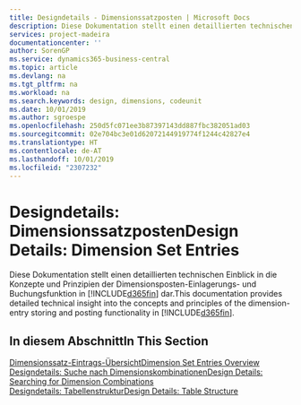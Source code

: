 ```yaml
---
title: Designdetails - Dimensionssatzposten | Microsoft Docs
description: Diese Dokumentation stellt einen detaillierten technischen Einblick in die Urheberrechtshinweise und Prinzipien bereit, die verwendet werden, um die Dimensionsposten-Einlagerungs- und Buchungsfunktion in  neu zu gestalten.
services: project-madeira
documentationcenter: ''
author: SorenGP
ms.service: dynamics365-business-central
ms.topic: article
ms.devlang: na
ms.tgt_pltfrm: na
ms.workload: na
ms.search.keywords: design, dimensions, codeunit
ms.date: 10/01/2019
ms.author: sgroespe
ms.openlocfilehash: 250d5fc071ee3b87397143dd887fbc382051ad03
ms.sourcegitcommit: 02e704bc3e01d62072144919774f1244c42827e4
ms.translationtype: HT
ms.contentlocale: de-AT
ms.lasthandoff: 10/01/2019
ms.locfileid: "2307232"
---
```

# <a name="design-details-dimension-set-entries"></a><span data-ttu-id="65c16-103">Designdetails: Dimensionssatzposten</span><span class="sxs-lookup"><span data-stu-id="65c16-103">Design Details: Dimension Set Entries</span></span>
<span data-ttu-id="65c16-104">Diese Dokumentation stellt einen detaillierten technischen Einblick in die Konzepte und Prinzipien der Dimensionsposten-Einlagerungs- und Buchungsfunktion in [!INCLUDE[d365fin](includes/d365fin_md.md)] dar.</span><span class="sxs-lookup"><span data-stu-id="65c16-104">This documentation provides detailed technical insight into the concepts and principles of the dimension-entry storing and posting functionality in [!INCLUDE[d365fin](includes/d365fin_md.md)].</span></span>

## <a name="in-this-section"></a><span data-ttu-id="65c16-105">In diesem Abschnitt</span><span class="sxs-lookup"><span data-stu-id="65c16-105">In This Section</span></span>  
[<span data-ttu-id="65c16-106">Dimensionssatz-Eintrags-Übersicht</span><span class="sxs-lookup"><span data-stu-id="65c16-106">Dimension Set Entries Overview</span></span>](design-details-dimension-set-entries-overview.md)  
[<span data-ttu-id="65c16-107">Designdetails: Suche nach Dimensionskombinationen</span><span class="sxs-lookup"><span data-stu-id="65c16-107">Design Details: Searching for Dimension Combinations</span></span>](design-details-searching-for-dimension-combinations.md)  
[<span data-ttu-id="65c16-108">Designdetails: Tabellenstruktur</span><span class="sxs-lookup"><span data-stu-id="65c16-108">Design Details: Table Structure</span></span>](design-details-table-structure.md)  
